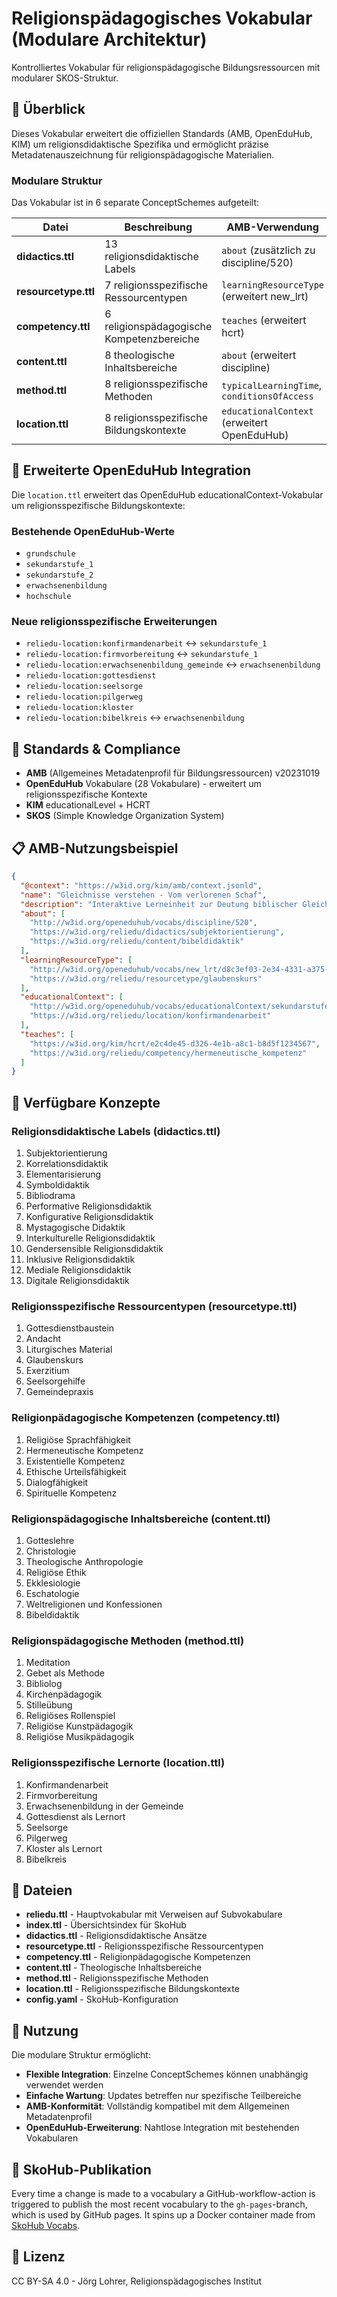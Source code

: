 # Religionspädagogisches Vokabular (Modulare Architektur)

Kontrolliertes Vokabular für religionspädagogische Bildungsressourcen mit modularer SKOS-Struktur.

## 🎯 Überblick

Dieses Vokabular erweitert die offiziellen Standards (AMB, OpenEduHub, KIM) um religionsdidaktische Spezifika und ermöglicht präzise Metadatenauszeichnung für religionspädagogische Materialien.

### Modulare Struktur

Das Vokabular ist in 6 separate ConceptSchemes aufgeteilt:

| Datei | Beschreibung | AMB-Verwendung |
|-------|-------------|----------------|
| **didactics.ttl** | 13 religionsdidaktische Labels | `about` (zusätzlich zu discipline/520) |
| **resourcetype.ttl** | 7 religionsspezifische Ressourcentypen | `learningResourceType` (erweitert new_lrt) |
| **competency.ttl** | 6 religionspädagogische Kompetenzbereiche | `teaches` (erweitert hcrt) |
| **content.ttl** | 8 theologische Inhaltsbereiche | `about` (erweitert discipline) |
| **method.ttl** | 8 religionsspezifische Methoden | `typicalLearningTime`, `conditionsOfAccess` |
| **location.ttl** | 8 religionsspezifische Bildungskontexte | `educationalContext` (erweitert OpenEduHub) |

## 🎯 Erweiterte OpenEduHub Integration

Die `location.ttl` erweitert das OpenEduHub educationalContext-Vokabular um religionsspezifische Bildungskontexte:

### Bestehende OpenEduHub-Werte
- `grundschule`
- `sekundarstufe_1`
- `sekundarstufe_2`
- `erwachsenenbildung`
- `hochschule`

### Neue religionsspezifische Erweiterungen
- `reliedu-location:konfirmandenarbeit` ↔ `sekundarstufe_1`
- `reliedu-location:firmvorbereitung` ↔ `sekundarstufe_1` 
- `reliedu-location:erwachsenenbildung_gemeinde` ↔ `erwachsenenbildung`
- `reliedu-location:gottesdienst`
- `reliedu-location:seelsorge`
- `reliedu-location:pilgerweg`
- `reliedu-location:kloster`
- `reliedu-location:bibelkreis` ↔ `erwachsenenbildung`

## 🔗 Standards & Compliance

- **AMB** (Allgemeines Metadatenprofil für Bildungsressourcen) v20231019
- **OpenEduHub** Vokabulare (28 Vokabulare) - erweitert um religionsspezifische Kontexte
- **KIM** educationalLevel + HCRT
- **SKOS** (Simple Knowledge Organization System)

## 📋 AMB-Nutzungsbeispiel

```json
{
  "@context": "https://w3id.org/kim/amb/context.jsonld",
  "name": "Gleichnisse verstehen - Vom verlorenen Schaf",
  "description": "Interaktive Lerneinheit zur Deutung biblischer Gleichnisse",
  "about": [
    "http://w3id.org/openeduhub/vocabs/discipline/520",
    "https://w3id.org/reliedu/didactics/subjektorientierung",
    "https://w3id.org/reliedu/content/bibeldidaktik"
  ],
  "learningResourceType": [
    "http://w3id.org/openeduhub/vocabs/new_lrt/d8c3ef03-2e34-4331-a375-a1bb5827ed7d",
    "https://w3id.org/reliedu/resourcetype/glaubenskurs"
  ],
  "educationalContext": [
    "http://w3id.org/openeduhub/vocabs/educationalContext/sekundarstufe_1",
    "https://w3id.org/reliedu/location/konfirmandenarbeit"
  ],
  "teaches": [
    "https://w3id.org/kim/hcrt/e2c4de45-d326-4e1b-a8c1-b8d5f1234567",
    "https://w3id.org/reliedu/competency/hermeneutische_kompetenz"
  ]
}
```

## 📝 Verfügbare Konzepte

### Religionsdidaktische Labels (didactics.ttl)
1. Subjektorientierung
2. Korrelationsdidaktik  
3. Elementarisierung
4. Symboldidaktik
5. Bibliodrama
6. Performative Religionsdidaktik
7. Konfigurative Religionsdidaktik
8. Mystagogische Didaktik
9. Interkulturelle Religionsdidaktik
10. Gendersensible Religionsdidaktik
11. Inklusive Religionsdidaktik
12. Mediale Religionsdidaktik
13. Digitale Religionsdidaktik

### Religionsspezifische Ressourcentypen (resourcetype.ttl)
1. Gottesdienstbaustein
2. Andacht
3. Liturgisches Material
4. Glaubenskurs
5. Exerzitium
6. Seelsorgehilfe
7. Gemeindepraxis

### Religionpädagogische Kompetenzen (competency.ttl)
1. Religiöse Sprachfähigkeit
2. Hermeneutische Kompetenz
3. Existentielle Kompetenz
4. Ethische Urteilsfähigkeit
5. Dialogfähigkeit
6. Spirituelle Kompetenz

### Religionspädagogische Inhaltsbereiche (content.ttl)
1. Gotteslehre
2. Christologie
3. Theologische Anthropologie
4. Religiöse Ethik
5. Ekklesiologie
6. Eschatologie
7. Weltreligionen und Konfessionen
8. Bibeldidaktik

### Religionspädagogische Methoden (method.ttl)
1. Meditation
2. Gebet als Methode
3. Bibliolog
4. Kirchenpädagogik
5. Stilleübung
6. Religiöses Rollenspiel
7. Religiöse Kunstpädagogik
8. Religiöse Musikpädagogik

### Religionsspezifische Lernorte (location.ttl)
1. Konfirmandenarbeit
2. Firmvorbereitung
3. Erwachsenenbildung in der Gemeinde
4. Gottesdienst als Lernort
5. Seelsorge
6. Pilgerweg
7. Kloster als Lernort
8. Bibelkreis

## 📁 Dateien

- **reliedu.ttl** - Hauptvokabular mit Verweisen auf Subvokabulare
- **index.ttl** - Übersichtsindex für SkoHub
- **didactics.ttl** - Religionsdidaktische Ansätze
- **resourcetype.ttl** - Religionsspezifische Ressourcentypen
- **competency.ttl** - Religionpädagogische Kompetenzen
- **content.ttl** - Theologische Inhaltsbereiche
- **method.ttl** - Religionsspezifische Methoden
- **location.ttl** - Religionsspezifische Bildungskontexte
- **config.yaml** - SkoHub-Konfiguration

## 🚀 Nutzung

Die modulare Struktur ermöglicht:
- **Flexible Integration**: Einzelne ConceptSchemes können unabhängig verwendet werden
- **Einfache Wartung**: Updates betreffen nur spezifische Teilbereiche
- **AMB-Konformität**: Vollständig kompatibel mit dem Allgemeinen Metadatenprofil
- **OpenEduHub-Erweiterung**: Nahtlose Integration mit bestehenden Vokabularen

## 🚀 SkoHub-Publikation

Every time a change is made to a vocabulary a GitHub-workflow-action is triggered to publish the most recent vocabulary to the `gh-pages`-branch, which is used by GitHub pages.
It spins up a Docker container made from [SkoHub Vocabs](https://github.com/hbz/skohub-vocabs).

## 📄 Lizenz

CC BY-SA 4.0 - Jörg Lohrer, Religionspädagogisches Institut